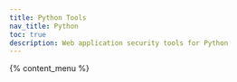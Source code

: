 ```yaml
---
title: Python Tools
nav_title: Python
toc: true
description: Web application security tools for Python
---
```


{% content_menu %}
